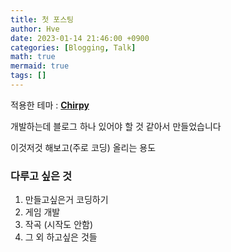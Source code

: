 ```yaml
---
title: 첫 포스팅
author: Hve
date: 2023-01-14 21:46:00 +0900
categories: [Blogging, Talk]
math: true
mermaid: true
tags: []
---
```


적용한 테마 : [**Chirpy**](https://github.com/cotes2020/jekyll-theme-chirpy)

개발하는데 블로그 하나 있어야 할 것 같아서 만들었습니다

이것저것 해보고(주로 코딩) 올리는 용도



### 다루고 싶은 것

1. 만들고싶은거 코딩하기
2. 게임 개발
3. 작곡 (시작도 안함)
4. 그 외 하고싶은 것들